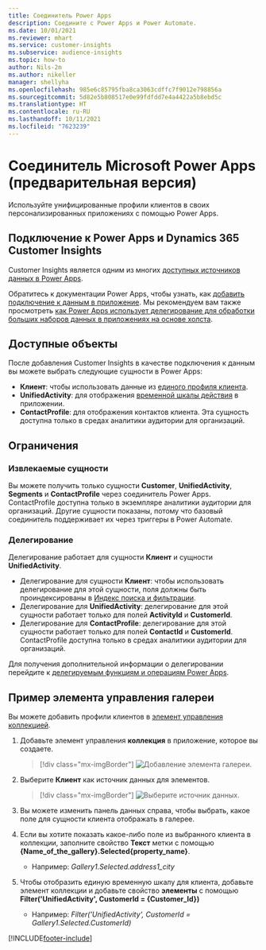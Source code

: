 ```yaml
---
title: Соединитель Power Apps
description: Соедините с Power Apps и Power Automate.
ms.date: 10/01/2021
ms.reviewer: mhart
ms.service: customer-insights
ms.subservice: audience-insights
ms.topic: how-to
author: Nils-2m
ms.author: nikeller
manager: shellyha
ms.openlocfilehash: 985e6c85795fba8ca3063cdffc7f9012e798856a
ms.sourcegitcommit: 5d82e5b808517e0e99fdfdd7e4a4422a5b8ebd5c
ms.translationtype: HT
ms.contentlocale: ru-RU
ms.lasthandoff: 10/11/2021
ms.locfileid: "7623239"
---
```

# <a name="microsoft-power-apps-connector-preview"></a>Соединитель Microsoft Power Apps (предварительная версия)

Используйте унифицированные профили клиентов в своих персонализированных приложениях с помощью Power Apps.

## <a name="connect-power-apps-and-dynamics-365-customer-insights"></a>Подключение к Power Apps и Dynamics 365 Customer Insights

Customer Insights является одним из многих [доступных источников данных в Power Apps](/powerapps/maker/canvas-apps/working-with-data-sources).

Обратитесь к документации Power Apps, чтобы узнать, как [добавить подключение к данным в приложение](/powerapps/maker/canvas-apps/add-data-connection). Мы рекомендуем вам также просмотреть [как Power Apps использует делегирование для обработки больших наборов данных в приложениях на основе холста](/powerapps/maker/canvas-apps/delegation-overview).

## <a name="available-entities"></a>Доступные объекты

После добавления Customer Insights в качестве подключения к данным вы можете выбрать следующие сущности в Power Apps:

- **Клиент**: чтобы использовать данные из [единого профиля клиента](customer-profiles.md).
- **UnifiedActivity**: для отображения [временной шкалы действия](activities.md) в приложении.
- **ContactProfile**: для отображения контактов клиента. Эта сущность доступна только в средах аналитики аудитории для организаций.

## <a name="limitations"></a>Ограничения

### <a name="retrievable-entities"></a>Извлекаемые сущности

Вы можете получить только сущности **Customer**, **UnifiedActivity**, **Segments** и **ContactProfile** через соединитель Power Apps. ContactProfile доступна только в экземпляре аналитики аудитории для организаций. Другие сущности показаны, потому что базовый соединитель поддерживает их через триггеры в Power Automate.

### <a name="delegation"></a>Делегирование

Делегирование работает для сущности **Клиент** и сущности **UnifiedActivity**. 

- Делегирование для сущности **Клиент**: чтобы использовать делегирование для этой сущности, поля должны быть проиндексированы в [Индекс поиска и фильтрации](search-filter-index.md).  
- Делегирование для **UnifiedActivity**: делегирование для этой сущности работает только для полей **ActivityId** и **CustomerId**.  
- Делегирование для **ContactProfile**: делегирование для этой сущности работает только для полей **ContactId** и **CustomerId**. ContactProfile доступна только в средах аналитики аудитории для организаций.

Для получения дополнительной информации о делегировании перейдите к [делегируемым функциям и операциям Power Apps](/powerapps/maker/canvas-apps/delegation-overview). 

## <a name="example-gallery-control"></a>Пример элемента управления галереи

Вы можете добавить профили клиентов в [элемент управления коллекцией](/powerapps/maker/canvas-apps/add-gallery).

1. Добавьте элемент управления **коллекция** в приложение, которое вы создаете.

    > [!div class="mx-imgBorder"]
    > ![Добавление элемента галереи.](media/connector-powerapps9.png "Добавление элемента коллекции.")

2. Выберите **Клиент** как источник данных для элементов.

    > [!div class="mx-imgBorder"]
    > ![Выберите источник данных.](media/choose-datasource-powerapps.png "Выберите источник данных.")

3. Вы можете изменить панель данных справа, чтобы выбрать, какое поле для сущности клиента отображать в галерее.

4. Если вы хотите показать какое-либо поле из выбранного клиента в коллекции, заполните свойство **Текст** метки с помощью **{Name_of_the_gallery}.Selected{property_name}**.  
    - Например: _Gallery1.Selected.address1_city_

5. Чтобы отобразить единую временную шкалу для клиента, добавьте элемент коллекции и добавьте свойство **элементы** с помощью **Filter('UnifiedActivity', CustomerId = {Customer_Id})**  
    - Например: _Filter('UnifiedActivity', CustomerId = Gallery1.Selected.CustomerId)_


[!INCLUDE[footer-include](../includes/footer-banner.md)]
